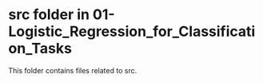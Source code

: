 # src folder in 01-Logistic_Regression_for_Classification_Tasks
This folder contains files related to src.
